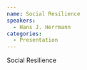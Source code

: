 ```yaml
--- 
name: Social Resilience
speakers: 
  - Hans J. Herrmann
categories:
  - Presentation
---
```


Social Resilience